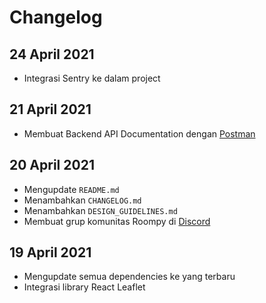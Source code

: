 # Changelog

## 24 April 2021

- Integrasi Sentry ke dalam project

## 21 April 2021

- Membuat Backend API Documentation dengan [Postman](https://documenter.getpostman.com/view/10894618/TzJvcbk3)

## 20 April 2021

- Mengupdate `README.md`
- Menambahkan `CHANGELOG.md`
- Menambahkan `DESIGN_GUIDELINES.md`
- Membuat grup komunitas Roompy di [Discord](https://discord.gg/NZYu9K7dJf)

## 19 April 2021

- Mengupdate semua dependencies ke yang terbaru
- Integrasi library React Leaflet
